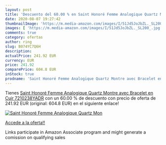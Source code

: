 ```yaml
---
layout: post
title: 'Descuento del 60.00 % en Saint Honoré Femme Analogique Quartz Mon'
date: 2020-08-07 19:27:42
thumbnailImage: 'https://m.media-amazon.com/images/I/51Jd5JoJbZL._SL200_.jpg'
images: [ 'https://m.media-amazon.com/images/I/51Jd5JoJbZL._SL200_.jpg' ]
comments: true
category: ofertas
author: ring
slug: B074YC7Q6H
description:
actualPrice: 241.92 EUR
currency: EUR
price: 241.92
comparePrice: 604.8 EUR
inStock: true
prodname: 'Saint Honoré Femme Analogique Quartz Montre avec Bracelet en Cuir 7210238YADR'
---
```


Tienes [Saint Honoré Femme Analogique Quartz Montre avec Bracelet en Cuir 7210238YADR](https://www.amazon.fr/dp/B074YC7Q6H/?tag=tolees0d-21) con un 60.00 % de descuento con precio de oferta de 241.92 EUR (original: 604.8 EUR) en el siguiente enlace!

[![Saint Honoré Femme Analogique Quartz Mon](https://m.media-amazon.com/images/I/51Jd5JoJbZL._SL200_.jpg)](https://www.amazon.fr/dp/B074YC7Q6H/?tag=tolees0d-21)

[Accede a la oferta!!](https://www.amazon.fr/dp/B074YC7Q6H/?tag=tolees0d-21)

Links participate in Amazon Associate program and might generate a comission on qualifying sales


